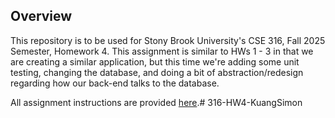 ## Overview
This repository is to be used for Stony Brook University's CSE 316, Fall 2025 Semester, Homework 4. This assignment is similar to HWs 1 - 3 in that we are creating a similar application, but this time we're adding some unit testing, changing the database, and doing a bit of abstraction/redesign regarding how our back-end talks to the database.

All assignment instructions are provided <a href='https://www.cs.stonybrook.edu/~cse316/HW4.html'>here</a>.#   3 1 6 - H W 4 - K u a n g S i m o n  
 